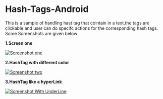 Hash-Tags-Android
=================

This is a sample of handling hast tag that cointain in a text,the tags are clickable and user can do specifc actions for the corresponding hash tags.
Some Screenshots are given below
<p><b>1.Screen one </b></p>
<p><a href="https://raw.githubusercontent.com/rameshvoltella/Hash-Tags-Android/master/Screenshot_2014-07-23-20-41-05.png" target="_blank"><img src="https://raw.githubusercontent.com/rameshvoltella/Hash-Tags-Android/master/Screenshot_2014-07-23-20-41-05.png" alt="Screenshot one" style="max-width:100%;"></a></p>

<p><b>2.HashTag with different color </b></p>
<p><a href="https://raw.githubusercontent.com/rameshvoltella/Hash-Tags-Android/master/Screenshot_2014-07-23-20-41-13.png" target="_blank"><img src="https://raw.githubusercontent.com/rameshvoltella/Hash-Tags-Android/master/Screenshot_2014-07-23-20-41-13.png" alt="Screenshot two" style="max-width:100%;"></a></p>


<p><b>3.HashTag like a hyperLink </b></p>
<p><a href="https://raw.githubusercontent.com/rameshvoltella/Hash-Tags-Android/master/Screenshot_2014-07-23-20-41-27.png" target="_blank"><img src="https://raw.githubusercontent.com/rameshvoltella/Hash-Tags-Android/master/Screenshot_2014-07-23-20-41-27.png" alt="Screenshot With UnderLine" style="max-width:100%;"></a></p>




